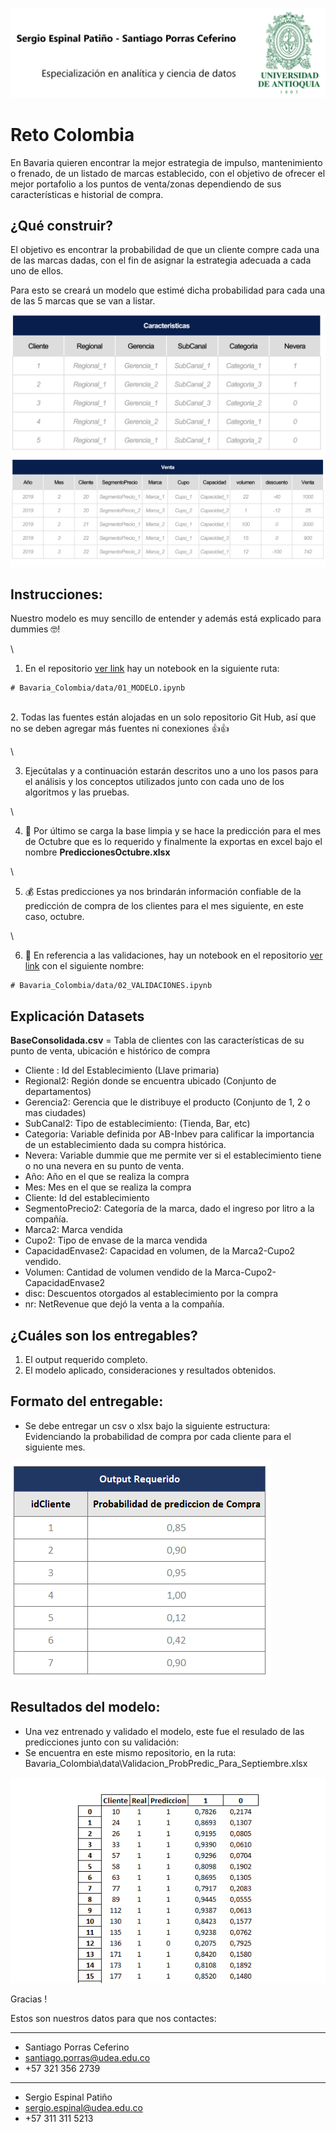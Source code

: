 ![contexto-0](img/Imagen1.png)
# Reto Colombia

En Bavaria quieren encontrar la mejor estrategia de impulso, mantenimiento o frenado, de un listado de marcas establecido, con el objetivo de ofrecer el mejor portafolio a los puntos de venta/zonas dependiendo de sus características e historial de compra.​

## ¿Qué construir?

El objetivo es encontrar la probabilidad de que un cliente compre cada una de las marcas dadas, con el fin de asignar la estrategia adecuada a cada uno de ellos.​

Para esto se creará un modelo que estimé dicha probabilidad para cada una de las 5 marcas que se van a listar.​

![contexto-1](img/contexto-1.png)
![contexto-3](img/contexto-3.png)

## Instrucciones:

Nuestro modelo es muy sencillo de entender y además está explicado para dummies 🤓!

\

1. En el repositorio [ver link](https://github.com/Santiago-Porras/Bavaria_Colombia) hay un notebook en la siguiente ruta:


```
# Bavaria_Colombia/data/01_MODELO.ipynb
```
\
2. Todas las fuentes están alojadas en un solo repositorio Git Hub, así que no se deben agregar más fuentes ni conexiones 👍👍

\

3. Ejecútalas y a continuación estarán descritos uno a uno los pasos para el análisis y los conceptos utilizados junto con cada uno de los algoritmos y las pruebas.

\

4. 🎁 Por último se carga la base limpia y se hace la predicción para el mes de Octubre que es lo requerido y finalmente la exportas en excel bajo el nombre **PrediccionesOctubre.xlsx**

\

5. 💰 Estas predicciones ya nos brindarán información confiable de la predicción de compra de los clientes para el mes siguiente, en este caso, octubre.

\

6. 🧐 En referencia a las validaciones, hay un notebook en el repositorio [ver link](https://github.com/Santiago-Porras/Bavaria_Colombia) con el siguiente nombre:

```
# Bavaria_Colombia/data/02_VALIDACIONES.ipynb
```


## Explicación Datasets

**BaseConsolidada.csv** = Tabla de clientes con las características de su punto de venta, ubicación e histórico de compra

- Cliente	: Id del Establecimiento (Llave primaria)
- Regional2: Región donde se encuentra ubicado (Conjunto de departamentos)
- Gerencia2: Gerencia que le distribuye el producto (Conjunto de 1, 2 o mas ciudades)	
- SubCanal2: Tipo de establecimiento: (Tienda, Bar, etc)	
- Categoria: Variable definida por AB-Inbev para calificar la importancia de un establecimiento dada su compra histórica. 	
- Nevera: Variable dummie que me permite ver si el establecimiento tiene o no una nevera en su punto de venta.
- Año: Año en el que se realiza la compra
- Mes: Mes en el que se realiza la compra
- Cliente: Id del establecimiento
- SegmentoPrecio2: Categoría de la marca, dado el ingreso por litro a la compañía.
- Marca2: Marca vendida
- Cupo2: Tipo de envase de la marca vendida
- CapacidadEnvase2: Capacidad en volumen, de la Marca2-Cupo2 vendido.
- Volumen: Cantidad de volumen vendido de la Marca-Cupo2-CapacidadEnvase2
- disc: Descuentos otorgados al establecimiento por la compra
- nr: NetRevenue que dejó la venta a la compañía.


## ¿Cuáles son los entregables?

1. El output requerido completo.
2. El modelo aplicado,  consideraciones y resultados obtenidos.​

## Formato del entregable:

- Se debe entregar un csv o xlsx bajo la siguiente estructura: Evidenciando la probabilidad de compra por cada cliente para el siguiente mes.

![contexto-2](img/contexto-2.png)


## Resultados del modelo:

- Una vez entrenado y validado el modelo, este fue el resulado de las predicciones junto con su validación:
- Se encuentra en este mismo repositorio, en la ruta: Bavaria_Colombia\data\Validacion_ProbPredic_Para_Septiembre.xlsx

![contexto-5](img/contexto-5.png)



Gracias !

Estos son nuestros datos para que nos contactes:

---
* Santiago Porras Ceferino
* santiago.porras@udea.edu.co
* +57 321 356 2739
---
* Sergio Espinal Patiño
* sergio.espinal@udea.edu.co
* +57 311 311 5213
